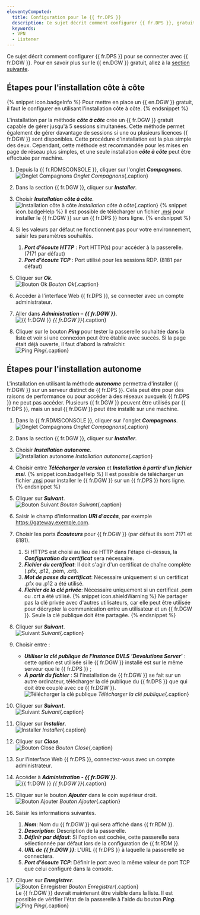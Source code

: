 ```yaml
---
eleventyComputed:
  title: Configuration pour le {{ fr.DPS }}
  description: Ce sujet décrit comment configurer {{ fr.DPS }}, gratuit ou non, pour se connecter avec {{ fr.DGW }}.
  keywords:
  - VPN
  - Listener
---
```


Ce sujet décrit comment configurer {{ fr.DPS }} pour se connecter avec {{ fr.DGW }}. Pour en savoir plus sur le {{ en.DGW }} gratuit, allez à la <a href="#Étapes pour l'installation côte à côte">section suivante</a>.

## <a name="Étapes pour l'installation côte à côte">Étapes pour l'installation côte à côte</a>
{% snippet icon.badgeInfo %}
Pour mettre en place un {{ en.DGW }} gratuit, il faut le configurer en utilisant l'installation côte à côte.
{% endsnippet %}  

L'installation par la méthode ***côte à côte*** crée un {{ fr.DGW }} gratuit capable de gérer jusqu'à 5 sessions simultanées. Cette méthode permet également de gérer davantage de sessions si une ou plusieurs licences {{ fr.DGW }} sont disponibles. Cette procédure d'installation est la plus simple des deux. Cependant, cette méthode est recommandée pour les mises en page de réseau plus simples, et une seule installation ***côte à côte*** peut être effectuée par machine.
1. Depuis la {{ fr.RDMSCONSOLE }}, cliquer sur l'onglet ***Compagnons***.  
![Onglet Compagnons](/img/fr/server/ServerOp0003.png)
*Onglet Compagnons*{.caption} 
1. Dans la section {{ fr.DGW }}, cliquer sur ***Installer***.
1. Choisir ***Installation côte à côte***.  
![Installation côte à côte](/img/fr/server/ServerOp0004.png)
*Installation côte à côte*{.caption}
{% snippet icon.badgeHelp %}
Il est possible de télécharger un fichier [.msi](https://devolutions.net/fr/gateway/download) pour installer le {{ fr.DGW }} sur un {{ fr.DPS }} hors ligne.
{% endsnippet %}

4. Si les valeurs par défaut ne fonctionnent pas pour votre environnement, saisir les paramètres souhaités.
    1. ***Port d'écoute HTTP*** : Port HTTP(s) pour accéder à la passerelle. (7171 par défaut)
    1. ***Port d'écoute TCP*** : Port utilisé pour les sessions RDP. (8181 par défaut)
1. Cliquer sur ***Ok***.  
![Bouton Ok](/img/fr/server/ServerOp0005.png)
*Bouton Ok*{.caption}
1. Accéder à l'interface Web {{ fr.DPS }}, se connecter avec un compte administrateur.
1. Aller dans ***Administration*** – ***{{ fr.DGW }}***.  
![{{ fr.DGW }}](/img/fr/server/ServerOp0006.png)
*{{ fr.DGW }}*{.caption}
1. Cliquer sur le bouton ***Ping*** pour tester la passerelle souhaitée dans la liste et voir si une connexion peut être établie avec succès. Si la page était déjà ouverte, il faut d'abord la rafraîchir.  
![Ping](/img/fr/server/ServerOp0007.png)
*Ping*{.caption}

## Étapes pour l'installation autonome
L'installation en utilisant la méthode ***autonome*** permettra d'installer {{ fr.DGW }} sur un serveur distinct de {{ fr.DPS }}. Cela peut être pour des raisons de performance ou pour accéder à des réseaux auxquels {{ fr.DPS }} ne peut pas accéder. Plusieurs {{ fr.DGW }} peuvent être utilisés par {{ fr.DPS }}, mais un seul {{ fr.DGW }} peut être installé sur une machine.
1. Dans la {{ fr.RDMSCONSOLE }}, cliquer sur l'onglet ***Compagnons***.  
![Onglet Compagnons](/img/fr/server/ServerOp0003.png)
*Onglet Compagnons*{.caption} 
1. Dans la section {{ fr.DGW }}, cliquer sur ***Installer***.
1. Choisir ***Installation autonome***.  
![Installation autonome](/img/fr/server/ServerOp0008.png)
*Installation autonome*{.caption}
1. Choisir entre ***Télécharger la version*** et ***Installation à partir d'un fichier msi***.
{% snippet icon.badgeHelp %}
Il est possible de télécharger un fichier [.msi](https://devolutions.net/fr/gateway/download) pour installer le {{ fr.DGW }} sur un {{ fr.DPS }} hors ligne.
{% endsnippet %}  

5. Cliquer sur ***Suivant***.  
![Bouton Suivant](/img/fr/server/ServerOp0009.png)
*Bouton Suivant*{.caption}
1. Saisir le champ d'information ***URI d'accès***, par exemple https://gateway.exemple.com.
1. Choisir les ports ***Écouteurs*** pour {{ fr.DGW }} (par défaut ils sont 7171 et 8181).
    1. Si HTTPS est choisi au lieu de HTTP dans l'étape ci-dessus, la ***Configuration du certificat*** sera nécessaire.
    1. ***Fichier du certificat***: Il doit s'agir d'un certificat de chaîne complète (.pfx, .p12, .pem, .crt).
    1. ***Mot de passe du certificat***: Nécessaire uniquement si un certificat .pfx ou .p12 a été utilisé.
    1. ***Fichier de la clé privée***: Nécessaire uniquement si un certificat .pem ou .crt a été utilisé.
{% snippet icon.shieldWarning %}
Ne partager pas la clé privée avec d'autres utilisateurs, car elle peut être utilisée pour décrypter la communication entre un utilisateur et un {{ fr.DGW }}. Seule la clé publique doit être partagée.
{% endsnippet %}  

8. Cliquer sur ***Suivant***.  
![Suivant](/img/fr/server/ServerOp0010.png)
*Suivant*{.caption}
1. Choisir entre :
    * ***Utiliser la clé publique de l'instance DVLS 'Devolutions Server'*** : cette option est utilisée si le {{ fr.DGW }} installé est sur le même serveur que le {{ fr.DPS }} ;  
    * ***À partir du fichier*** : Si l'installation de {{ fr.DGW }} se fait sur un autre ordinateur, télécharger la clé publique du {{ fr.DPS }} que qui doit être couplé avec ce {{ fr.DGW }}.  
![Télécharger la clé publique](/img/fr/server/ServerOp0011.png)
*Télécharger la clé publique*{.caption}
1. Cliquer sur ***Suivant***.  
![Suivant](/img/fr/server/ServerOp0012.png)
*Suivant*{.caption}
1. Cliquer sur ***Installer***.  
![Installer](/img/fr/server/ServerOp0013.png)
*Installer*{.caption}
1. Cliquer sur ***Close***.  
![Bouton Close](/img/fr/server/ServerOp0014.png)
*Bouton Close*{.caption}
1. Sur l'interface Web {{ fr.DPS }}, connectez-vous avec un compte administrateur.
1. Accéder à ***Administration - {{ fr.DGW }}***.  
![{{ fr.DGW }}](/img/fr/server/ServerOp0006.png)
*{{ fr.DGW }}*{.caption}
1. Cliquer sur le bouton ***Ajouter*** dans le coin supérieur droit.  
![Bouton Ajouter](/img/fr/server/ServerOp0015.png)
*Bouton Ajouter*{.caption}
1. Saisir les informations suivantes.
    1. ***Nom***: Nom du {{ fr.DGW }} qui sera affiché dans {{ fr.RDM }}.
    1. ***Description***: Description de la passerelle.
    1. ***Définir par défaut***: Si l'option est cochée, cette passerelle sera sélectionnée par défaut lors de la configuration de {{ fr.RDM }}.
    1. ***URL de {{ fr.DGW }}***: L'URL {{ fr.DPS }} à laquelle la passerelle se connectera.
    1. ***Port d'écoute TCP***: Définir le port avec la même valeur de port TCP que celui configuré dans la console.
1. Cliquer sur ***Enregistrer***.  
![Bouton Enregistrer](/img/fr/server/ServerOp0016.png)
*Bouton Enregistrer*{.caption}  
Le {{ fr.DGW }} devrait maintenant être visible dans la liste. Il est possible de vérifier l'état de la passerelle à l'aide du bouton ***Ping***.  
![Ping](/img/fr/server/ServerOp0007.png)
*Ping*{.caption}
